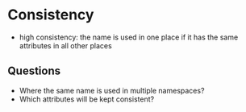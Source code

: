# Consistency
- high consistency: the name is used in one place if it has the same attributes in all other places

## Questions
- Where the same name is used in multiple namespaces?
- Which attributes will be kept consistent?
